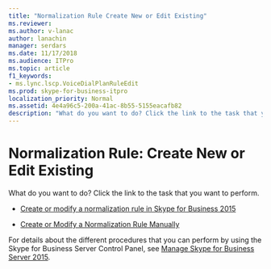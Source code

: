 ```yaml
---
title: "Normalization Rule Create New or Edit Existing"
ms.reviewer: 
ms.author: v-lanac
author: lanachin
manager: serdars
ms.date: 11/17/2018
ms.audience: ITPro
ms.topic: article
f1_keywords:
- ms.lync.lscp.VoiceDialPlanRuleEdit
ms.prod: skype-for-business-itpro
localization_priority: Normal
ms.assetid: 4e4a96c5-200a-41ac-8b55-5155eacafb82
description: "What do you want to do? Click the link to the task that you want to perform."
---
```


# Normalization Rule: Create New or Edit Existing

What do you want to do? Click the link to the task that you want to perform.

- [Create or modify a normalization rule in Skype for Business 2015](../../deploy/deploy-enterprise-voice/normalization-rules.md)

- [Create or Modify a Normalization Rule Manually](https://technet.microsoft.com/library/fc0335e6-8830-4cfb-8c64-6aeb98c0a992.aspx)

For details about the different procedures that you can perform by using the Skype for Business Server Control Panel, see [Manage Skype for Business Server 2015](../../manage/manage.md).

